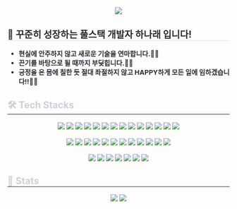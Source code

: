 <div align="center">
    <img src="https://capsule-render.vercel.app/api?type=rounded&color=gradient&height=180&text=NARAE의%20GitHub에%20어서오세요!&animation=scaleIn&fontColor=ffffff&fontSize=40" />
</div>

<div style="text-align: left;">
    <h2 style="border-bottom: 1px solid #d8dee4; color: #282d33;">🙌 꾸준히 성장하는 풀스택 개발자 하나래 입니다!</h2>  
    <div style="font-weight: 700; font-size: 15px; text-align: left; color: #282d33;">
        <ul>
            <li>현실에 안주하지 않고 새로운 기술을 연마합니다.🕵️‍♂️</li>
            <li>끈기를 바탕으로 될 때까지 부딪힙니다.🏃‍♀️</li>
            <li>긍정을 온 몸에 칠한 듯 절대 좌절하지 않고 HAPPY하게 모든 일에 임하겠습니다!!🙆‍♀️</li>
        </ul>
    </div>
</div>

<div style="text-align: left;">
    <h2 style="border-bottom: 1px solid #21262d; color: #c9d1d9;">🛠️ Tech Stacks</h2>
    <div align="center">
        <img src="https://img.shields.io/badge/Javascript-F7DF1E?style=plastic&logo=Javascript&logoColor=white">
        <img src="https://img.shields.io/badge/Typescript-3178C6?style=plastic&logo=Typescript&logoColor=white">
        <img src="https://img.shields.io/badge/React-61DAFB?style=plastic&logo=React&logoColor=white">
        <img src="https://img.shields.io/badge/HTML5-E34F26?style=plastic&logo=HTML5&logoColor=white">
        <img src="https://img.shields.io/badge/CSS3-1572B6?style=plastic&logo=CSS3&logoColor=white">
        <img src="https://img.shields.io/badge/Next.js-000000?style=plastic&logo=Next.js&logoColor=white">
        <img src="https://img.shields.io/badge/Eslint-4B32C3?style=plastic&logo=Eslint&logoColor=white">
        <img src="https://img.shields.io/badge/Prettier-F7B93E?style=plastic&logo=Prettier&logoColor=white">
        <img src="https://img.shields.io/badge/Redux-764ABC?style=plastic&logo=Redux&logoColor=white">
        <img src="https://img.shields.io/badge/Git-F05032?style=plastic&logo=Git&logoColor=white">
        <img src="https://img.shields.io/badge/Github-181717?style=plastic&logo=Github&logoColor=white">
        <img src="https://img.shields.io/badge/Sass-CC6699?style=plastic&logo=Sass&logoColor=white">
        <img src="https://img.shields.io/badge/Tailwind CSS-06B6D4?style=plastic&logo=Tailwind CSS&logoColor=white">
        <img src="https://img.shields.io/badge/Vercel-000000?style=plastic&logo=Vercel&logoColor=white">
        <br/><br/>
        <img src="https://img.shields.io/badge/java-007396?style=plastic&logo=java&logoColor=white">
        <img src="https://img.shields.io/badge/Node.js-339933?style=plastic&logo=Node.js&logoColor=white">
        <img src="https://img.shields.io/badge/Python-3776AB?style=plastic&logo=Python&logoColor=white">
        <img src="https://img.shields.io/badge/Spring Boot-6DB33F?style=plastic&logo=Spring Boot&logoColor=white">
        <img src="https://img.shields.io/badge/Spring-6DB33F?style=plastic&logo=Spring&logoColor=white">
        <img src="https://img.shields.io/badge/JSON-000000?style=plastic&logo=json&logoColor=white">
        <img src="https://img.shields.io/badge/Flask-000000?style=plastic&logo=Flask&logoColor=white">
        <img src="https://img.shields.io/badge/Heroku-430098?style=plastic&logo=Heroku&logoColor=white">
        <img src="https://img.shields.io/badge/Linux-FCC624?style=plastic&logo=Linux&logoColor=white">
        <img src="https://img.shields.io/badge/MySQL-4479A1?style=plastic&logo=MySQL&logoColor=white">
        <img src="https://img.shields.io/badge/Oracle-F80000?style=plastic&logo=Oracle&logoColor=white">
        <img src="https://img.shields.io/badge/Prisma-2D3748?style=plastic&logo=Prisma&logoColor=white">
        <br/><br/>
        <img src="https://img.shields.io/badge/Figma-F24E1E?style=plastic&logo=Figma&logoColor=white">
        <img src="https://img.shields.io/badge/Discord-5865F2?style=plastic&logo=Discord&logoColor=white">
        <img src="https://img.shields.io/badge/Notion-000000?style=plastic&logo=Notion&logoColor=white">
        <img src="https://img.shields.io/badge/Slack-4A154B?style=plastic&logo=Slack&logoColor=white">
        <img src="https://img.shields.io/badge/Apache Tomcat-F8DC75?style=plastic&logo=Apache Tomcat&logoColor=white">
        <img src="https://img.shields.io/badge/Docker-2496ED?style=plastic&logo=Docker&logoColor=white">
        <img src="https://img.shields.io/badge/Amazon AWS-232F3E?style=plastic&logo=Amazon AWS&logoColor=white">
        <br/>
    </div>
</div>

<div style="text-align: left;">
    <h2 style="border-bottom: 1px solid #21262d; color: #c9d1d9;">🏅 Stats</h2>
    <div align="center">
        <img src="https://github-readme-stats.vercel.app/api?username=1roo&bg_color=180,ffffff,00000000&title_color=000000&text_color=000000"/>
        <img src="https://github-readme-stats.vercel.app/api/top-langs/?username=1roo&layout=compact&bg_color=180,ffffff,00000000&title_color=000000&text_color=000000"/>
    </div>
</div>
